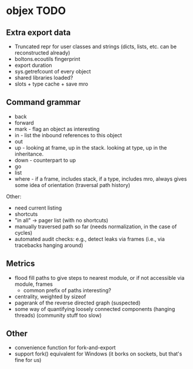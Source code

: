 # objex TODO

## Extra export data

- Truncated repr for user classes and strings (dicts, lists, etc. can be reconstructed already)
- boltons.ecoutils fingerprint
- export duration
- sys.getrefcount of every object
- shared libraries loaded?
- slots + type cache + save mro

## Command grammar

* back
* forward
* mark - flag an object as interesting
* in - list the inbound references to this object
* out
* up - looking at frame, up in the stack. looking at type, up in the inheritance.
* down - counterpart to up
* go
* list
* where - if a frame, includes stack, if a type, includes mro, always gives some idea of orientation (traversal path history)

Other:

* need current listing
* shortcuts
* "in all" -> pager list (with no shortcuts)
* manually traversed path so far (needs normalization, in the case of cycles)
* automated audit checks: e.g., detect leaks via frames (i.e., via tracebacks hanging around)

## Metrics

* flood fill paths to give steps to nearest module, or if not accessible via module, frames
  * common prefix of paths interesting?
* centrality, weighted by sizeof
* pagerank of the reverse directed graph (suspected)
* some way of quantifying loosely connected components (hanging threads) (community stuff too slow)

## Other

* convenience function for fork-and-export
* support fork() equivalent for Windows (it borks on sockets, but that's fine for us)
